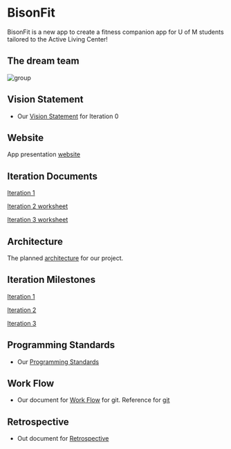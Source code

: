 # BisonFit

BisonFit is a new app to create a fitness companion app for U of M students tailored to the Active Living Center!

## The dream team 

![group](Docs/Group.jpg)


## Vision Statement

- Our [Vision Statement](https://code.cs.umanitoba.ca/3350-summer2023/funkyflamingos-4/-/blob/main/Docs/Vision%20Statement.md) for Iteration 0

## Website 
App presentation [website](https://bisonfit.netlify.app/)

## Iteration Documents

[Iteration 1](https://code.cs.umanitoba.ca/3350-summer2023/funkyflamingos-4/-/blob/main/Docs/Iteration1.md)

[Iteration 2 worksheet](https://code.cs.umanitoba.ca/3350-summer2023/funkyflamingos-4/-/blob/main/Docs/Iteration2%20Worksheet.md)

[Iteration 3 worksheet](https://code.cs.umanitoba.ca/3350-summer2023/funkyflamingos-4/-/blob/main/Docs/Iteration3%20Worksheet.md)

## Architecture 

The planned [architecture](https://code.cs.umanitoba.ca/3350-summer2023/funkyflamingos-4/-/blob/main/Docs/ARCHITECTURE.md) for our project. 

## Iteration Milestones

[Iteration 1](https://code.cs.umanitoba.ca/3350-summer2023/funkyflamingos-4/-/milestones/1#tab-issues)

[Iteration 2](https://code.cs.umanitoba.ca/3350-summer2023/funkyflamingos-4/-/milestones/2#tab-issues)

[Iteration 3](https://code.cs.umanitoba.ca/3350-summer2023/funkyflamingos-4/-/milestones/3#tab-issues)

## Programming Standards

- Our [Programming Standards](https://code.cs.umanitoba.ca/3350-summer2023/funkyflamingos-4/-/blob/main/Docs/Programming%20Standards.md)


## Work Flow

- Our document for [Work Flow](https://code.cs.umanitoba.ca/3350-summer2023/funkyflamingos-4/-/blob/main/Docs/Workflow.md) for git. Reference for [git](https://code.cs.umanitoba.ca/3350-summer2023/funkyflamingos-4/-/blob/main/Docs/Git%20Reference.md)


## Retrospective

- Out document for [Retrospective](https://code.cs.umanitoba.ca/3350-summer2023/funkyflamingos-4/-/blob/main/Docs/Retrospective.md)

